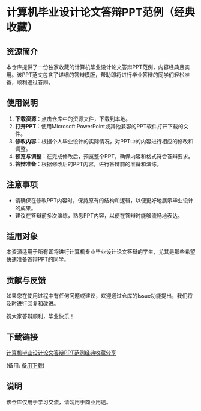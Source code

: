# 计算机毕业设计论文答辩PPT范例（经典收藏）

## 资源简介

本仓库提供了一份独家收藏的计算机毕业设计论文答辩PPT范例，内容经典且实用。该PPT范文包含了详细的答辩模版，帮助即将进行毕业答辩的同学们轻松准备，顺利通过答辩。

## 使用说明

1. **下载资源**：点击仓库中的资源文件，下载到本地。
2. **打开PPT**：使用Microsoft PowerPoint或其他兼容的PPT软件打开下载的文件。
3. **修改内容**：根据个人毕业设计的实际情况，对PPT中的内容进行相应的修改和调整。
4. **预览与调整**：在完成修改后，预览整个PPT，确保内容和格式符合答辩要求。
5. **答辩准备**：根据修改后的PPT内容，进行答辩前的准备和演练。

## 注意事项

- 请确保在修改PPT内容时，保持原有的结构和逻辑，以便更好地展示毕业设计的成果。
- 建议在答辩前多次演练，熟悉PPT内容，以便在答辩时能够流畅地表达。

## 适用对象

本资源适用于所有即将进行计算机专业毕业设计论文答辩的学生，尤其是那些希望快速准备答辩PPT的同学。

## 贡献与反馈

如果您在使用过程中有任何问题或建议，欢迎通过仓库的Issue功能提出，我们将及时进行回复和改进。

祝大家答辩顺利，毕业快乐！

## 下载链接
[计算机毕业设计论文答辩PPT范例经典收藏分享](https://pan.quark.cn/s/804d88b1bb61) 

(备用: [备用下载](https://pan.baidu.com/s/1zgcVs-EUddVZgup97y_Lyw?pwd=1234))

## 说明

该仓库仅用于学习交流，请勿用于商业用途。
